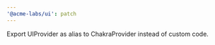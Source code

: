 ```yaml
---
'@acme-labs/ui': patch
---
```


Export UIProvider as alias to ChakraProvider instead of custom code.

